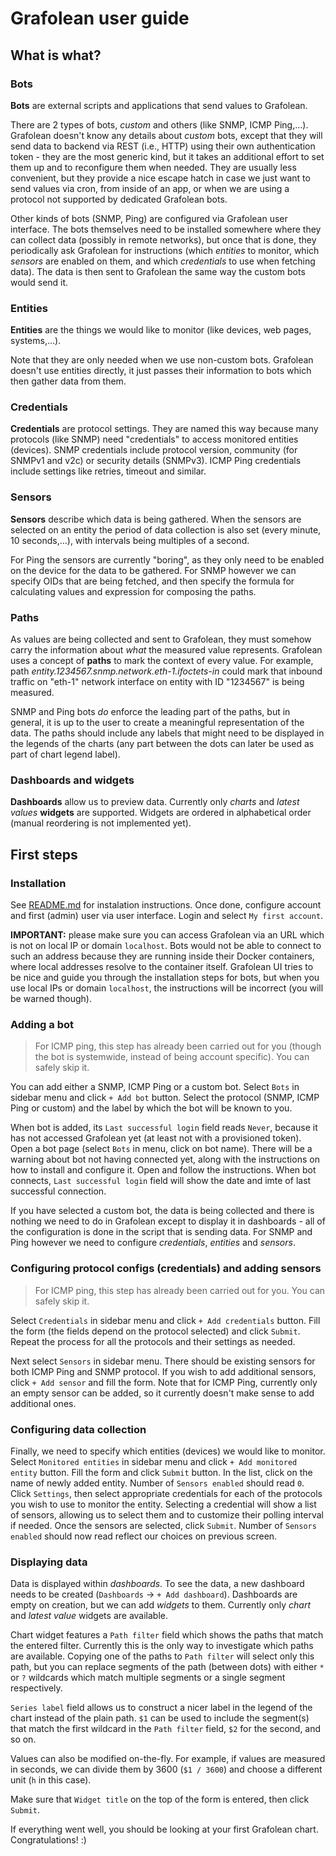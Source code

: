 # Grafolean user guide

## What is what?

### Bots

**Bots** are external scripts and applications that send values to Grafolean.

There are 2 types of bots, *custom* and others (like SNMP, ICMP Ping,...). Grafolean doesn't know any details about *custom* bots, except that they will send data to backend via REST (i.e., HTTP) using their own authentication token - they are the most generic kind, but it takes an additional effort to set them up and to reconfigure them when needed. They are usually less convenient, but they provide a nice escape hatch in case we just want to send values via cron, from inside of an app, or when we are using a protocol not supported by dedicated Grafolean bots.

Other kinds of bots (SNMP, Ping) are configured via Grafolean user interface. The bots themselves need to be installed somewhere where they can collect data (possibly in remote networks), but once that is done, they periodically ask Grafolean for instructions (which *entities* to monitor, which *sensors* are enabled on them, and which *credentials* to use when fetching data). The data is then sent to Grafolean the same way the custom bots would send it.

### Entities

**Entities** are the things we would like to monitor (like devices, web pages, systems,...).

Note that they are only needed when we use non-custom bots. Grafolean doesn't use entities directly, it just passes their information to bots which then gather data from them.

### Credentials

**Credentials** are protocol settings. They are named this way because many protocols (like SNMP) need "credentials" to access monitored entities (devices). SNMP credentials include protocol version, community (for SNMPv1 and v2c) or security details (SNMPv3). ICMP Ping credentials include settings like retries, timeout and similar.

### Sensors

**Sensors** describe which data is being gathered. When the sensors are selected on an entity the period of data collection is also set (every minute, 10 seconds,...), with intervals being multiples of a second.

For Ping the sensors are currently "boring", as they only need to be enabled on the device for the data to be gathered. For SNMP however we can specify OIDs that are being fetched, and then specify the formula for calculating values and expression for composing the paths.

### Paths

As values are being collected and sent to Grafolean, they must somehow carry the information about *what* the measured value represents. Grafolean uses a concept of **paths** to mark the context of every value. For example, path *entity.1234567.snmp.network.eth-1.ifoctets-in* could mark that inbound traffic on "eth-1" network interface on entity with ID "1234567" is being measured.

SNMP and Ping bots *do* enforce the leading part of the paths, but in general, it is up to the user to create a meaningful representation of the data. The paths should include any labels that might need to be displayed in the legends of the charts (any part between the dots can later be used as part of chart legend label).

### Dashboards and widgets

**Dashboards** allow us to preview data. Currently only *charts* and *latest values* **widgets** are supported. Widgets are ordered in alphabetical order (manual reordering is not implemented yet).

## First steps

### Installation

See [README.md](../README.md) for instalation instructions. Once done, configure account and first (admin) user via user interface. Login and select `My first account`.

**IMPORTANT:** please make sure you can access Grafolean via an URL which is not on local IP or domain `localhost`. Bots would not be able to connect to such an address because they are running inside their Docker containers, where local addresses resolve to the container itself. Grafolean UI tries to be nice and guide you through the installation steps for bots, but when you use local IPs or domain `localhost`, the instructions will be incorrect (you will be warned though).

### Adding a bot

> For ICMP ping, this step has already been carried out for you (though the bot is systemwide, instead of being account specific). You can safely skip it.

You can add either a SNMP, ICMP Ping or a custom bot. Select `Bots` in sidebar menu and click `+ Add bot` button. Select the protocol (SNMP, ICMP Ping or custom) and the label by which the bot will be known to you.

When bot is added, its `Last successful login` field reads `Never`, because it has not accessed Grafolean yet (at least not with a provisioned token). Open a bot page (select `Bots` in menu, click on bot name). There will be a warning about bot not having connected yet, along with the instructions on how to install and configure it. Open and follow the instructions. When bot connects, `Last successful login` field will show the date and imte of last successful connection.

If you have selected a custom bot, the data is being collected and there is nothing we need to do in Grafolean except to display it in dashboards - all of the configuration is done in the script that is sending data. For SNMP and Ping however we need to configure *credentials*, *entities* and *sensors*.

### Configuring protocol configs (credentials) and adding sensors

> For ICMP ping, this step has already been carried out for you. You can safely skip it.

Select `Credentials` in sidebar menu and click `+ Add credentials` button. Fill the form (the fields depend on the protocol selected) and click `Submit`. Repeat the process for all the protocols and their settings as needed.

Next select `Sensors` in sidebar menu. There should be existing sensors for both ICMP Ping and SNMP protocol. If you wish to add additional sensors, click `+ Add sensor` and fill the form. Note that for ICMP Ping, currently only an empty sensor can be added, so it currently doesn't make sense to add additional ones.

### Configuring data collection

Finally, we need to specify which entities (devices) we would like to monitor. Select `Monitored entities` in sidebar menu and click `+ Add monitored entity` button. Fill the form and click `Submit` button. In the list, click on the name of newly added entity. Number of `Sensors enabled` should read `0`. Click `Settings`, then select appropriate credentials for each of the protocols you wish to use to monitor the entity. Selecting a credential will show a list of sensors, allowing us to select them and to customize their polling interval if needed. Once the sensors are selected, click `Submit`. Number of `Sensors enabled` should now read reflect our choices on previous screen.

### Displaying data

Data is displayed within *dashboards*. To see the data, a new dashboard needs to be created (`Dashboards` -> `+ Add dashboard`). Dashboards are empty on creation, but we can add *widgets* to them. Currently only *chart* and *latest value* widgets are available.

Chart widget features a `Path filter` field which shows the paths that match the entered filter. Currently this is the only way to investigate which paths are available. Copying one of the paths to `Path filter` will select only this path, but you can replace segments of the path (between dots) with either `*` or `?` wildcards which match multiple segments or a single segment respectively.

`Series label` field allows us to construct a nicer label in the legend of the chart instead of the plain path. `$1` can be used to include the segment(s) that match the first wildcard in the `Path filter` field, `$2` for the second, and so on.

Values can also be modified on-the-fly. For example, if values are measured in seconds, we can divide them by 3600 (`$1 / 3600`) and choose a different unit (`h` in this case).

Make sure that `Widget title` on the top of the form is entered, then click `Submit`.

If everything went well, you should be looking at your first Grafolean chart. Congratulations! :)
